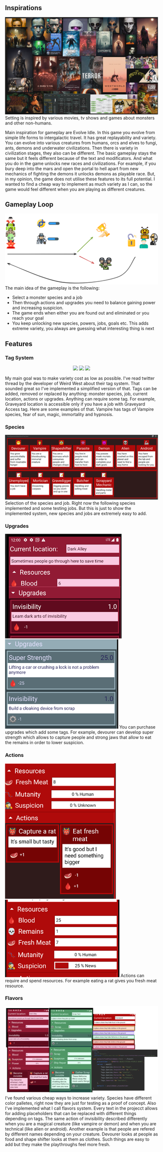## Inspirations
![inspirations](images/inspirations.png)
Setting is inspired by various movies, tv shows and games about monsters and other non-humans.

Main inspiration for gameplay are Evolve Idle. In this game you evolve from simple life forms to intergalactic travel. It has great replayability and variety. You can evolve into various creatures from humans, orcs and elves to fungi, ants, demons and underwater civilizations. 
Then there is variety in civilization stages, they also can be different. The basic gameplay stays the same but it feels different because of the text and modificators.
And what you do in the game unlocks new races and civilizations. For example, if you bury deep into the mars and open the portal to hell apart from new mechanics of fighting the demons it unlocks demons as playable race.
But, in my opinion, the game does not utilise these features to its full potential.
I wanted to find a cheap way to implement as much variety as I can, so the game would feel different when you are playing as different creatures.

## Gameplay Loop
![gameplay](images/gameplay-loop.png)
The main idea of the gameplay is the following:
* Select a monster species and a job
* Then through actions and upgrades you need to balance gaining power and increasing suspicion.
* The game ends when either you are found out and eliminated or you reach your goal
* You keep unlocking new species, powers, jobs, goals etc. This adds extreme variety, you always are guessing what interesting thing is next
## Features
### Tag System

<div align="center">
<image src="images/tag-system1.png" />
<image src="images/tag-system2.png" />
<image src="images/tag-system3.png" />
</div>

My main goal was to make variety cost as low as possible. I've read twitter thread by the developer of Weird West about their tag system. That sounded great so I've implemented a simplified version of that.
Tags can be added, removed or replaced by anything: monster species, job, current location, actions or upgrades.
Anything can require some tag. For example, Graveyard location is accessible only if you have a job with Graveyard Access tag.
Here are some examples of that. Vampire has tags of Vampire species, fear of sun, magic, immortality and hypnosis.
### Species
![species](images/species.png)
Selection of the species and job. Right now the following species implemented and some testing jobs. But this is just to show the implemented system, new species and jobs are extremely easy to add.
### Upgrades
![upgrades1](images/upgrades1.png)
![upgrades2](images/upgrades2.png)
You can purchase upgrades which add some tags. For example, devourer can develop super strength which allows to capture people and strong jaws that allow to eat the remains in order to lower suspicion.
### Actions
![actions1](images/actions1.png)
![actions2](images/actions2.png)
Actions can require and spend resources. For example eating a rat gives you fresh meat resource.
### Flavors
![flavors](images/flavors.png)
I've found various cheap ways to increase variety. Species have different color palletes, right now they are just for testing as a proof of concept. Also I've implemented what I call flavors system. Every text in the projecct allows for adding placeholders that can be replaced with different things depending on tags. 
The same action of invisibility described differently when you are a magical creature (like vampire or demon) and when you are technical (like alien or android).
Another example is that people are refered by different names depending on your creature. Devourer looks at people as food and shape shifter looks at them as clothes.
Such things are easy to add but they make the playthroughs feel more fresh.
